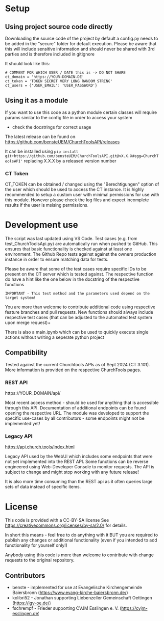 # Setup

## Using project source code directly

Downloading the source code of the project by default a config.py
needs to be added in the "secure" folder for default execution.
Please be aware that this will include sensitive information and should never be shared with 3rd parties and is
therefore included in gitignore

It should look like this:

```
# COMMENT FOR WHICH USER / DATE this is -> DO NOT SHARE
ct_domain = 'https://YOUR-DOMAIN.DE'
ct_token = 'TOKEN SECRET VERY LONG RANDOM STRING'
ct_users = {'USER_EMAIL': 'USER_PASSWORD'}
```

## Using it as a module

If you want to use this code as a python module certain classes will require params similar to the config file in order
to access your system

- check the docstrings for correct usage

The latest release can be found on https://github.com/bensteUEM/ChurchToolsAPI/releases

It can be installed using
```pip install git+https://github.com/bensteUEM/ChurchToolsAPI.git@vX.X.X#egg=ChurchToolsAPI'```
replacing X.X.X by a released version number

### CT Token

CT_TOKEN can be obtained / changed using the "Berechtigungen" option of the user which should be used to access the CT
instance. It is highly recommended to setup a custom user with minimal permissions for use with this module.
However please check the log files and expect incomplete results if the user is msising permissions.

# Development use

The script was last updated using VS Code. 
Test cases (e.g. from test_ChurchToolsApi.py) are automatically run when pushed to GitHub. This ensures that basic functionality is checked against at least one environment.
The Github Repo tests against against the owners production instance in order to ensure matching data for tests.

Please be aware that some of the test cases require specific IDs to be present on the CT server which is tested against.
The respective function do have a hint like the one below in the docstring of the respective functions

```
IMPORTANT - This test method and the parameters used depend on the target system!
```

You are more than welcome to contribute additional code using respective feature branches and pull requests. New functions should always include respective test cases (that can be adjusted to the automated test system upon merge request)+

There is also a main.ipynb which can be used to quickly execute single actions without writing a seperate python project

## Compatibility

Tested against the current Churchtools APIs as of Sept 2024 (CT 3.101). More information is provided on the respective ChurchTools pages.

### REST API

https://YOUR_DOMAIN/api/

Most recent access method - should be used for anything that is accessible through this API.
Documentation of additional endpoints can be found opening the respective URL.
The module was developed to support the specific use-cases by all contributors - some endpoints might not be implemented yet!

### Legacy API

https://api.church.tools/index.html

Legacy API used by the WebUI which includes some endpoints that were not yet implemented into the REST API.
Some functions can be reverse engineered using Web-Developer Console to monitor requests.
The API is subject to change and might stop working with any future release!

It is also more time consuming than the REST api as it often queries large sets of data instead of specific items.

# License

This code is provided with a CC-BY-SA license
See https://creativecommons.org/licenses/by-sa/2.0/ for details.

In short this means - feel free to do anything with it
BUT you are required to publish any changes or additional functionality (even if you intended to add functionality for
yourself only!)

Anybody using this code is more than welcome to contribute with change requests to the original repository.

## Contributors

* benste - implemented for use at Evangelische Kirchengemeinde Baiersbronn (https://www.evang-kirche-baiersbronn.de/)
* kolibri52 - Jonathan supporting Liebenzeller Gemeinschaft Oettingen (https://lgv-oe.de/)
* fschrempf - Frieder supporting CVJM Esslingen e. V. (https://cvjm-esslingen.de)